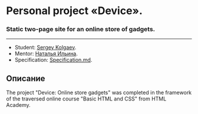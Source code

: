 # Personal project «Device». 
### Static two-page site for an online store of gadgets.
-------
* Student: [Sergey Kolgaev](https://up.htmlacademy.ru/htmlcss/21/user/44300).
* Mentor: [Наталья Ильина](https://htmlacademy.ru/profile/ellianta).
* Specification: [Specification.md](https://github.com/Shooouuun/Sedona/blob/master/specification.md).

## Описание
The project "Device: Online store gadgets" was completed in the framework of the traversed online course "Basic HTML and CSS" from HTML Academy.

